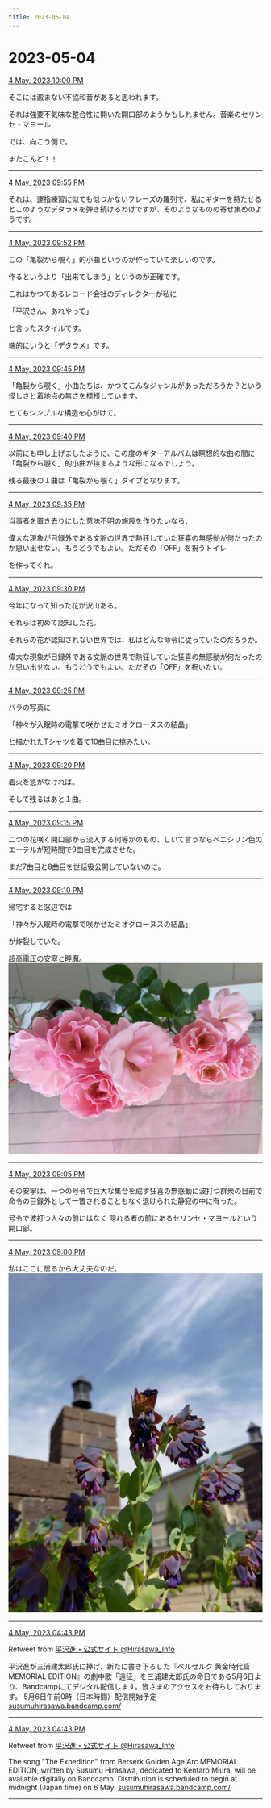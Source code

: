 ```yaml
---
title: 2023-05-04
---
```

# 2023-05-04

[4 May, 2023 10:00 PM](https://twitter.com/hirasawa/status/1654108628641804289#m)

そこには澱まない不協和音があると思われます。

それは強要不気味な整合性に開いた開口部のようかもしれません。音楽のセリンセ・マヨール

では、向こう側で。

またこんど！！

---

[4 May, 2023 09:55 PM](https://twitter.com/hirasawa/status/1654107356433719296#m)

それは、運指練習に似ても似つかないフレーズの羅列で、私にギターを持たせるとこのようなデタラメを弾き続けるわけですが、そのようなものの寄せ集めのようです。

---

[4 May, 2023 09:52 PM](https://twitter.com/hirasawa/status/1654106648129204224#m)

この「亀裂から覗く」的小曲というのが作っていて楽しいのです。

作るというより「出来てしまう」というのが正確です。

これはかつてあるレコード会社のディレクターが私に

「平沢さん、あれやって」

と言ったスタイルです。

端的にいうと「デタラメ」です。

---

[4 May, 2023 09:45 PM](https://twitter.com/hirasawa/status/1654104839897460737#m)

「亀裂から覗く」小曲たちは、かつてこんなジャンルがあっただろうか？という怪しさと着地点の無さを標榜しています。

とてもシンプルな構造を心がけて。

---

[4 May, 2023 09:40 PM](https://twitter.com/hirasawa/status/1654103581472210944#m)

以前にも申し上げましたように、この度のギターアルバムは瞑想的な曲の間に「亀裂から覗く」的小曲が挟まるような形になるでしょう。

残る最後の１曲は「亀裂から覗く」タイプとなります。

---

[4 May, 2023 09:35 PM](https://twitter.com/hirasawa/status/1654102323168448512#m)

当事者を置き去りにした意味不明の施設を作りたいなら、

偉大な現象が目録外である文脈の世界で熱狂していた狂喜の無感動が何だったのか思い出せない。もうどうでもよい。ただその「OFF」を祝うトイレ

を作ってくれ。

---

[4 May, 2023 09:30 PM](https://twitter.com/hirasawa/status/1654101064709476354#m)

今年になって知った花が沢山ある。

それらは初めて認知した花。

それらの花が認知されない世界では、私はどんな命令に従っていたのだろうか。

偉大な現象が目録外である文脈の世界で熱狂していた狂喜の無感動が何だったのか思い出せない。もうどうでもよい。ただその「OFF」を祝いたい。

---

[4 May, 2023 09:25 PM](https://twitter.com/hirasawa/status/1654099806753632256#m)

バラの写真に

「神々が入眠時の電撃で咲かせたミオクローヌスの結晶」

と描かれたTシャツを着て10曲目に挑みたい。

---

[4 May, 2023 09:20 PM](https://twitter.com/hirasawa/status/1654098548328214534#m)

着火を急がなければ。

そして残るはあと１曲。

---

[4 May, 2023 09:15 PM](https://twitter.com/hirasawa/status/1654097290745839616#m)

二つの花咲く開口部から流入する何等かのもの、しいて言うならペニシリン色のエーテルが短時間で9曲目を完成させた。

まだ7曲目と8曲目を世話役公開していないのに。

---

[4 May, 2023 09:10 PM](https://twitter.com/hirasawa/status/1654096031821250565#m)

帰宅すると窓辺では

「神々が入眠時の電撃で咲かせたミオクローヌスの結晶」

が炸裂していた。

超高電圧の安寧と睡魔。
![image](images/2023-05-04-11-0.png)

---

[4 May, 2023 09:05 PM](https://twitter.com/hirasawa/status/1654094774150782976#m)

その安寧は、一つの号令で巨大な集合を成す狂喜の無感動に波打つ群衆の目前で命令の目録外として一瞥されることもなく退けられた静寂の中に有った。

号令で波打つ人々の前にはなく
隠れる者の前にあるセリンセ・マヨールという開口部。

---

[4 May, 2023 09:00 PM](https://twitter.com/hirasawa/status/1654093518548217856#m)

私はここに居るから大丈夫なのだ。
![image](images/2023-05-04-13-0.png)

---

[4 May, 2023 04:43 PM](https://twitter.com/Hirasawa_Info/status/1654028915776851968#m)

Retweet from [平沢進・公式サイト @Hirasawa_Info](https://twitter.com/Hirasawa_Info)

平沢進が三浦建太郎氏に捧げ、新たに書き下ろした『ベルセルク 黄金時代篇 MEMORIAL EDITION』の劇中歌「遠征」を三浦建太郎氏の命日である5月6日より、Bandcampにてデジタル配信します。皆さまのアクセスをお待ちしております。
5月6日午前0時（日本時間）配信開始予定
<a href="https://susumuhirasawa.bandcamp.com/">susumuhirasawa.bandcamp.com/</a>

---

[4 May, 2023 04:43 PM](https://twitter.com/Hirasawa_Info/status/1654028917215461376#m)

Retweet from [平沢進・公式サイト @Hirasawa_Info](https://twitter.com/Hirasawa_Info)

The song "The Expedition" from Berserk Golden Age Arc MEMORIAL EDITION, written by Susumu Hirasawa, dedicated to Kentaro Miura, will be available digitally on Bandcamp. 
Distribution is scheduled to begin at midnight (Japan time) on 6 May.
<a href="https://susumuhirasawa.bandcamp.com/">susumuhirasawa.bandcamp.com/</a>

---

